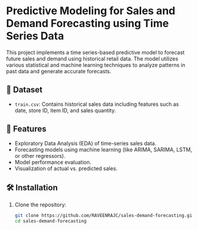 # Predictive Modeling for Sales and Demand Forecasting using Time Series Data

This project implements a time series-based predictive model to forecast future sales and demand using historical retail data. The model utilizes various statistical and machine learning techniques to analyze patterns in past data and generate accurate forecasts.

## 📁 Dataset

- `train.csv`: Contains historical sales data including features such as date, store ID, item ID, and sales quantity.

## 📌 Features

- Exploratory Data Analysis (EDA) of time-series sales data.
- Forecasting models using machine learning (like ARIMA, SARIMA, LSTM, or other regressors).
- Model performance evaluation.
- Visualization of actual vs. predicted sales.

## 🛠️ Installation

1. Clone the repository:
   ```bash
   git clone https://github.com/RAVEENRAJC/sales-demand-forecasting.git
   cd sales-demand-forecasting

